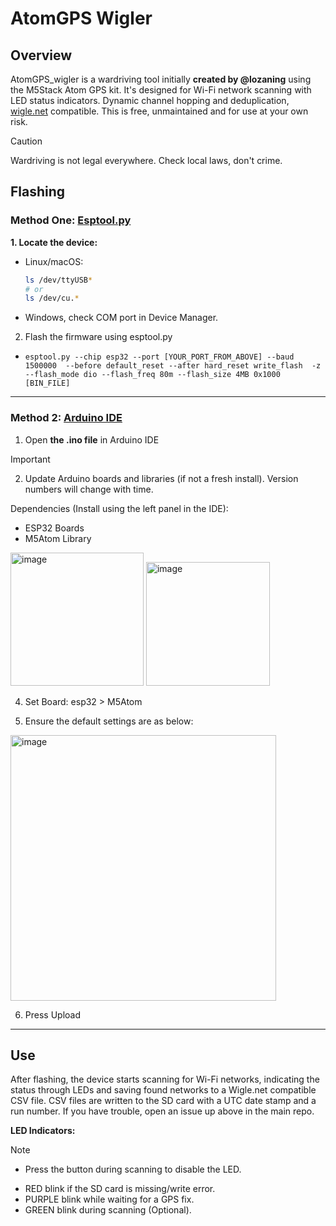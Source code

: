 # AtomGPS Wigler

## Overview
AtomGPS_wigler is a wardriving tool initially **created by @lozaning** using the M5Stack Atom GPS kit. It's designed for Wi-Fi network scanning with LED status indicators. Dynamic channel hopping and deduplication, [wigle.net](wigle.net) compatible. This is free, unmaintained and for use at your own risk. 

> [!CAUTION]
> Wardriving is not legal everywhere. Check local laws, don't crime.

## Flashing
### Method One: [Esptool.py](https://docs.espressif.com/projects/esptool/en/latest/esp32/)

**1. Locate the device:**
- Linux/macOS:
  ```bash
  ls /dev/ttyUSB*
  # or 
  ls /dev/cu.*
  ```
- Windows, check COM port in Device Manager.

2. Flash the firmware using esptool.py
  - `esptool.py --chip esp32 --port [YOUR_PORT_FROM_ABOVE] --baud 1500000  --before default_reset --after hard_reset write_flash  -z --flash_mode dio --flash_freq 80m --flash_size 4MB 0x1000 [BIN_FILE]`
---

### Method 2: [Arduino IDE](https://www.arduino.cc/en/software)

1. Open **the .ino file** in Arduino IDE

> [!IMPORTANT]
> 2. Update Arduino boards and libraries (if not a fresh install). Version numbers will change with time.
>
> Dependencies (Install using the left panel in the IDE):
>- ESP32 Boards
>- M5Atom Library
<img width="213" alt="image" src="https://github.com/lukeswitz/AtomGPS_wigler/assets/10099969/8b1c22f6-5721-4fad-b9e6-9464a8fe70e2">
<img width="198" alt="image" src="https://github.com/lukeswitz/AtomGPS_wigler/assets/10099969/949ed242-9b43-44ed-a2fe-160cadb20d3d">

4. Set Board: esp32 > M5Atom

5. Ensure the default settings are as below:
<img width="425" alt="image" src="https://github.com/lukeswitz/AtomGPS_wigler/assets/10099969/c9a7ffc9-69f1-44ad-92a2-acf64e64c0bf">

6. Press Upload
   
---

## Use

After flashing, the device starts scanning for Wi-Fi networks, indicating the status through LEDs and saving found networks to a Wigle.net compatible CSV file. CSV files are written to the SD card with a UTC date stamp and a run number. If you have trouble, open an issue up above in the main repo.

**LED Indicators:**
> [!NOTE]  
>- Press the button during scanning to disable the LED.
- RED blink if the SD card is missing/write error.
- PURPLE blink while waiting for a GPS fix.
- GREEN blink during scanning (Optional).
